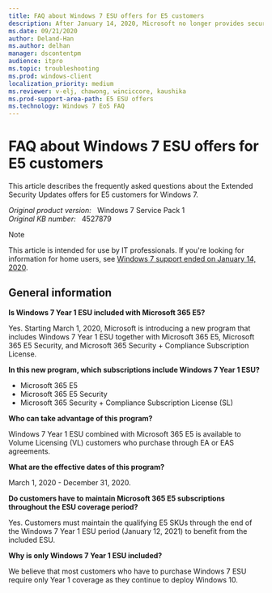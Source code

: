 ```yaml
---
title: FAQ about Windows 7 ESU offers for E5 customers
description: After January 14, 2020, Microsoft no longer provides security updates or support for computers that run Windows 7 for E5 customers.
ms.date: 09/21/2020
author: Deland-Han
ms.author: delhan
manager: dscontentpm
audience: itpro
ms.topic: troubleshooting
ms.prod: windows-client
localization_priority: medium
ms.reviewer: v-elj, chawong, winciccore, kaushika
ms.prod-support-area-path: E5 ESU offers
ms.technology: Windows 7 EoS FAQ
---
```

# FAQ about Windows 7 ESU offers for E5 customers

This article describes the frequently asked questions about the Extended Security Updates offers for E5 customers for Windows 7.

_Original product version:_ &nbsp; Windows 7 Service Pack 1  
_Original KB number:_ &nbsp; 4527879

> [!NOTE]
> This article is intended for use by IT professionals. If you're looking for information for home users, see [Windows 7 support ended on January 14, 2020](https://support.microsoft.com/help/4057281/windows-7-support-will-end-on-january-14-2020).  

## General information

**Is Windows 7 Year 1 ESU included with Microsoft 365 E5?**

Yes. Starting March 1, 2020, Microsoft is introducing a new program that includes Windows 7 Year 1 ESU together with Microsoft 365 E5, Microsoft 365 E5 Security, and Microsoft 365 Security + Compliance Subscription License.  

**In this new program, which subscriptions include Windows 7 Year 1 ESU?**

- Microsoft 365 E5
- Microsoft 365 E5 Security
- Microsoft 365 Security + Compliance Subscription License (SL)  

**Who can take advantage of this program?**

Windows 7 Year 1 ESU combined with Microsoft 365 E5 is available to Volume Licensing (VL) customers who purchase through EA or EAS agreements.  

**What are the effective dates of this program?**

March 1, 2020 - December 31, 2020.  

**Do customers have to maintain Microsoft 365 E5 subscriptions throughout the ESU coverage period?**

Yes. Customers must maintain the qualifying E5 SKUs through the end of the Windows 7 Year 1 ESU period (January 12, 2021) to benefit from the included ESU.  

**Why is only Windows 7 Year 1 ESU included?**

We believe that most customers who have to purchase Windows 7 ESU require only Year 1 coverage as they continue to deploy Windows 10.
